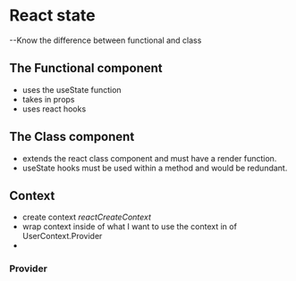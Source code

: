 # React state

--Know the difference between functional and class
## The Functional component 
* uses the useState function
* takes in props
* uses react hooks

## The Class component
* extends the react class component and must have a render function.
* useState hooks must be used within a method and would be redundant. 



## Context
* create context *reactCreateContext*
* wrap context inside of what I want to use the context in of UserContext.Provider
* 


### Provider